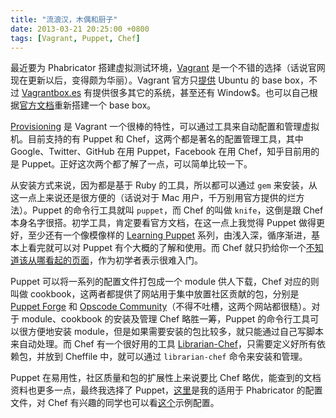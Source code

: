 ```yaml
---
title: "流浪汉，木偶和厨子"
date: 2013-03-21 20:25:00 +0800
tags: [Vagrant, Puppet, Chef]
---
```


最近要为 Phabricator 搭建虚拟测试环境，[Vagrant](http://www.vagrantup.com) 是一个不错的选择（话说官网现在更新以后，变得颇为华丽）。Vagrant 官方只[提供](https://github.com/mitchellh/vagrant/wiki/Available-Vagrant-Boxes) Ubuntu 的 base box，不过 [Vagrantbox.es](http://www.vagrantbox.es) 有提供很多其它的系统，甚至还有 Window$。也可以自己根据[官方文档](http://docs-v1.vagrantup.com/v1/docs/base_boxes.html)重新搭建一个 base box。

<!--truncate-->

[Provisioning](http://docs.vagrantup.com/v2/provisioning/index.html) 是 Vagrant 一个很棒的特性，可以通过工具来自动配置和管理虚拟机。目前支持的有 Puppet 和 Chef，这两个都是著名的配置管理工具，其中 Google、Twitter、GitHub 在用 Puppet，Facebook 在用 Chef，知乎目前用的是 Puppet。正好这次两个都了解了一点，可以简单比较一下。

从安装方式来说，因为都是基于 Ruby 的工具，所以都可以通过 `gem` 来安装，从这一点上来说还是很方便的（话说对于 Mac 用户，千万别用官方提供的烂方法）。Puppet 的命令行工具就叫 `puppet`，而 Chef 的叫做 `knife`，这倒是跟 Chef 本身名字很搭。初学工具，肯定要看官方文档，在这一点上我觉得 Puppet 做得更好，至少还有一个像模像样的 [Learning Puppet](http://docs.puppetlabs.com/learning/) 系列，由浅入深，循序渐进，基本上看完就可以对 Puppet 有个大概的了解和使用。而 Chef 就只扔给你一个[不知道该从哪看起的页面](http://docs.opscode.com)，作为初学者表示很难入门。

Puppet 可以将一系列的配置文件打包成一个 module 供人下载，Chef 对应的则叫做 cookbook，这两者都提供了网站用于集中放置社区贡献的包，分别是 [Puppet Forge](http://forge.puppetlabs.com) 和 [Opscode Community](http://community.opscode.com/cookbooks)（不得不吐槽，这两个网站都很糙）。对于 module、cookbook 的安装及管理 Chef 略胜一筹，Puppet 的命令行工具可以很方便地安装 module，但是如果需要安装的包比较多，就只能通过自己写脚本来自动处理。而 Chef 有一个很好用的工具 [Librarian-Chef](https://github.com/applicationsonline/librarian)，只需要定义好所有依赖包，并放到 Cheffile 中，就可以通过 `librarian-chef` 命令来安装和管理。

Puppet 在易用性，社区质量和包的扩展性上来说要比 Chef 略优，能查到的文档资料也更多一点，最终我选择了 Puppet，[这里](https://github.com/xiaogaozi/vagrant-phabricator)是我的适用于 Phabricator 的配置文件，对 Chef 有兴趣的同学也可以看[这个](https://github.com/grigio/vagrant-chef-solo-bootstrap)示例配置。
